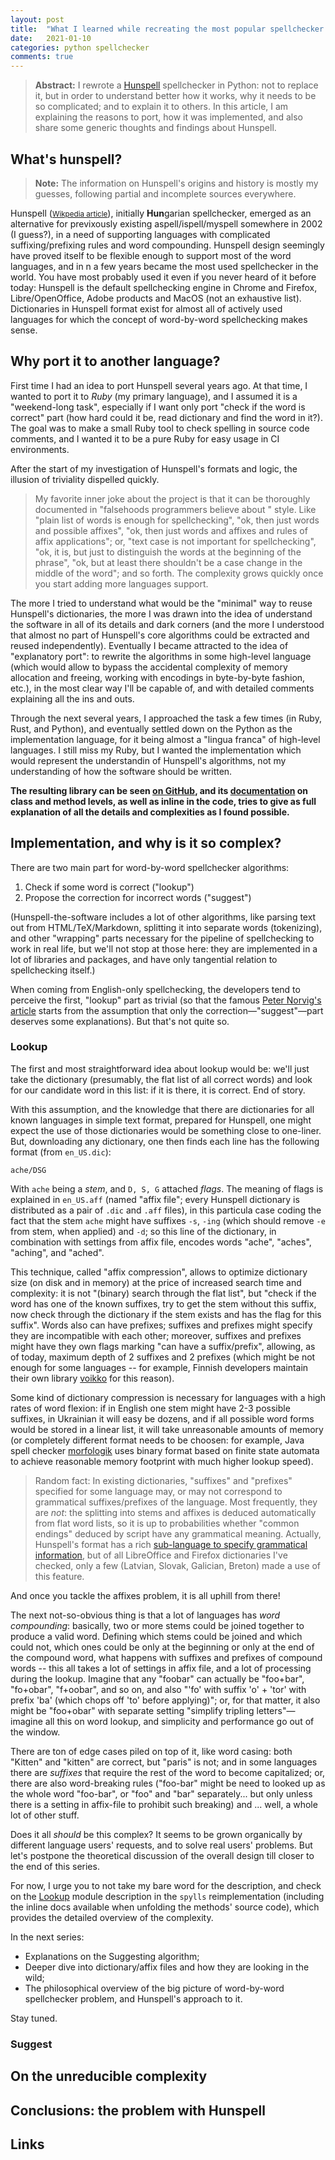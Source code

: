 ```yaml
---
layout: post
title:  "What I learned while recreating the most popular spellchecker in Python"
date:   2021-01-10
categories: python spellchecker
comments: true
---
```


> **Abstract:** I rewrote a [Hunspell](https://github.com/hunspell/hunspell) spellchecker in Python: not to replace it, but in order to understand better how it works, why it needs to be so complicated; and to explain it to others. In this article, I am explaining the reasons to port, how it was implemented, and also share some generic thoughts and findings about Hunspell.

## What's hunspell?

> **Note:** The information on Hunspell's origins and history is mostly my guesses, following partial and incomplete sources everywhere.

Hunspell (<small>[Wikpedia article](https://en.wikipedia.org/wiki/Hunspell)</small>), initially **Hun**garian spellchecker, emerged as an alternative for previxously existing aspell/ispell/myspell somewhere in 2002 (I guess?), in a need of supporting languages with complicated suffixing/prefixing rules and word compounding. Hunspell design seemingly have proved itself to be flexible enough to support most of the word languages, and in n a few years became the most used spellchecker in the world. You have most probably used it even if you never heard of it before today: Hunspell is the default spellchecking engine in Chrome and Firefox, Libre/OpenOffice, Adobe products and MacOS (not an exhaustive list). Dictionaries in Hunspell format exist for almost all of actively used languages for which the concept of word-by-word spellchecking makes sense.

## Why port it to another language?

First time I had an idea to port Hunspell several years ago. At that time, I wanted to port it to _Ruby_ (my primary language), and I assumed it is a "weekend-long task", especially if I want only port "check if the word is correct" part (how hard could it be, read dictionary and find the word in it?). The goal was to make a small Ruby tool to check spelling in source code comments, and I wanted it to be a pure Ruby for easy usage in CI environments.

After the start of my investigation of Hunspell's formats and logic, the illusion of triviality dispelled quickly.

> My favorite inner joke about the project is that it can be thoroughly documented in "falsehoods programmers believe about <spellchecking>" style. Like "plain list of words is enough for spellchecking", "ok, then just words and possible affixes", "ok, then just words and affixes and rules of affix applications"; or, "text case is not important for spellchecking", "ok, it is, but just to distinguish the words at the beginning of the phrase", "ok, but at least there shouldn't be a case change in the middle of the word"; and so forth. The complexity grows quickly once you start adding more languages support.

The more I tried to understand what would be the "minimal" way to reuse Hunspell's dictionaries, the more I was drawn into the idea of understand the software in all of its details and dark corners (and the more I understood that almost no part of Hunspell's core algorithms could be extracted and reused independently). Eventually I became attracted to the idea of "explanatory port": to rewrite the algorithms in some high-level language (which would allow to bypass the accidental complexity of memory allocation and freeing, working with encodings in byte-by-byte fashion, etc.), in the most clear way I'll be capable of, and with detailed comments explaining all the ins and outs.

Through the next several years, I approached the task a few times (in Ruby, Rust, and Python), and eventually settled down on the Python as the implementation language, for it being almost a "lingua franca" of high-level languages. I still miss my Ruby, but I wanted the implementation which would represent the understandin of Hunspell's algorithms, not my understanding of how the software should be written.

**The resulting library can be seen [on GitHub](https://github.com/zverok/spylls), and its [documentation](https://spylls.readthedocs.io/en/latest/) on class and method levels, as well as inline in the code, tries to give as full explanation of all the details and complexities as I found possible.**

## Implementation, and why is it so complex?

There are two main part for word-by-word spellchecker algorithms:

1. Check if some word is correct ("lookup")
2. Propose the correction for incorrect words ("suggest")

(Hunspell-the-software includes a lot of other algorithms, like parsing text out from HTML/TeX/Markdown, splitting it into separate words (tokenizing), and other "wrapping" parts necessary for the pipeline of spellchecking to work in real life, but we'll not stop at those here: they are implemented in a lot of libraries and packages, and have only tangential relation to spellchecking itself.)

When coming from English-only spellchecking, the developers tend to perceive the first, "lookup" part as trivial (so that the famous [Peter Norvig's article](https://norvig.com/spell-correct.html) starts from the assumption that only the correction—"suggest"—part deserves some explanations). But that's not quite so.

### Lookup

The first and most straightforward idea about lookup would be: we'll just take the dictionary (presumably, the flat list of all correct words) and look for our candidate word in this list: if it is there, it is correct. End of story.

With this assumption, and the knowledge that there are dictionaries for all known languages in simple text format, prepared for Hunspell, one might expect the use of those dictionaries would be something close to one-liner. But, downloading any dictionary, one then finds each line has the following format (from `en_US.dic`):

```
ache/DSG
```

With `ache` being a _stem_, and `D, S, G` attached _flags_. The meaning of flags is explained in `en_US.aff` (named "affix file"; every Hunspell dictionary is distributed as a pair of `.dic` and `.aff` files), in this particula case coding the fact that the stem `ache` might have suffixes `-s`, `-ing` (which should remove `-e` from stem, when applied) and `-d`; so this line of the dictionary, in combination with settings from affix file, encodes words "ache", "aches", "aching", and "ached".

This technique, called "affix compression", allows to optimize dictionary size (on disk and in memory) at the price of increased search time and complexity: it is not "(binary) search through the flat list", but "check if the word has one of the known suffixes, try to get the stem without this suffix, now check through the dictionary if the stem exists and has the flag for this suffix". Words also can have prefixes; suffixes and prefixes might specify they are incompatible with each other; moreover, suffixes and prefixes might have they own flags marking "can have a suffix/prefix", allowing, as of today, maximum depth of 2 suffixes and 2 prefixes (which might be not enough for some languages -- for example, Finnish developers maintain their own library [voikko](https://voikko.puimula.org/) for this reason).

Some kind of dictionary compression is necessary for languages with a high rates of word flexion: if in English one stem might have 2-3 possible suffixes, in Ukrainian it will easy be dozens, and if all possible word forms would be stored in a linear list, it will take unreasonable amounts of memory (or completely different format needs to be choosen: for example, Java spell checker [morfologik](https://github.com/morfologik/morfologik-stemming) uses binary format based on finite state automata to achieve reasonable memory footprint with much higher lookup speed).

> Random fact: In existing dictionaries, "suffixes" and "prefixes" specified for some language may, or may not correspond to grammatical suffixes/prefixes of the language. Most frequently, they are _not_: the splitting into stems and affixes is deduced automatically from flat word lists, so it is up to probabilities whether "common endings" deduced by script have any grammatical meaning. Actually, Hunspell's format has a rich [sub-language to specify grammatical information](https://manpages.debian.org/experimental/libhunspell-dev/hunspell.5.en.html#Optional_data_fields), but of all LibreOffice and Firefox dictionaries I've checked, only a few (Latvian, Slovak, Galician, Breton) made a use of this feature.

And once you tackle the affixes problem, it is all uphill from there!

The next not-so-obvious thing is that a lot of languages has _word compounding_: basically, two or more stems could be joined together to produce a valid word. Defining which stems could be joined and which could not, which ones could be only at the beginning or only at the end of the compound word, what happens with suffixes and prefixes of compound words -- this all takes a lot of settings in affix file, and a lot of processing during the lookup. Imagine that any "foobar" can actually be "foo+bar", "fo+obar", "f+oobar", and so on, and also "'fo' with suffix 'o' + 'tor' with prefix 'ba' (which chops off 'to' before applying)"; or, for that matter, it also might be "foo+obar" with separate setting "simplify tripling letters"—imagine all this on word lookup, and simplicity and performance go out of the window.

There are ton of edge cases piled on top of it, like word casing: both "Kitten" and "kitten" are correct, but "paris" is not; and in some languages there are _suffixes_ that require the rest of the word to become capitalized; or, there are also word-breaking rules ("foo-bar" might be need to looked up as the whole word "foo-bar", or "foo" and "bar" separately... but only unless there is a setting in affix-file to prohibit such breaking) and ... well, a whole lot of other stuff.

Does it all _should_ be this complex? It seems to be grown organically by different language users' requests, and to solve real users' problems. But let's postpone the theoretical discussion of the overall design till closer to the end of this series.

For now, I urge you to not take my bare word for the description, and check on the [Lookup](https://spylls.readthedocs.io/en/latest/hunspell/algo_lookup.html) module description in the `spylls` reimplementation (including the inline docs available when unfolding the methods' source code), which provides the detailed overview of the complexity.

In the next series:

* Explanations on the Suggesting algorithm;
* Deeper dive into dictionary/affix files and how they are looking in the wild;
* The philosophical overview of the big picture of word-by-word spellchecker problem, and Hunspell's approach to it.

Stay tuned.

### Suggest

## On the unreducible complexity

## Conclusions: the problem with Hunspell

## Links
